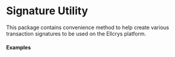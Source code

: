 # Signature Utility

This package contains convenience method to help create various
transaction signatures to be used on the Ellcrys platform.

#### Examples

